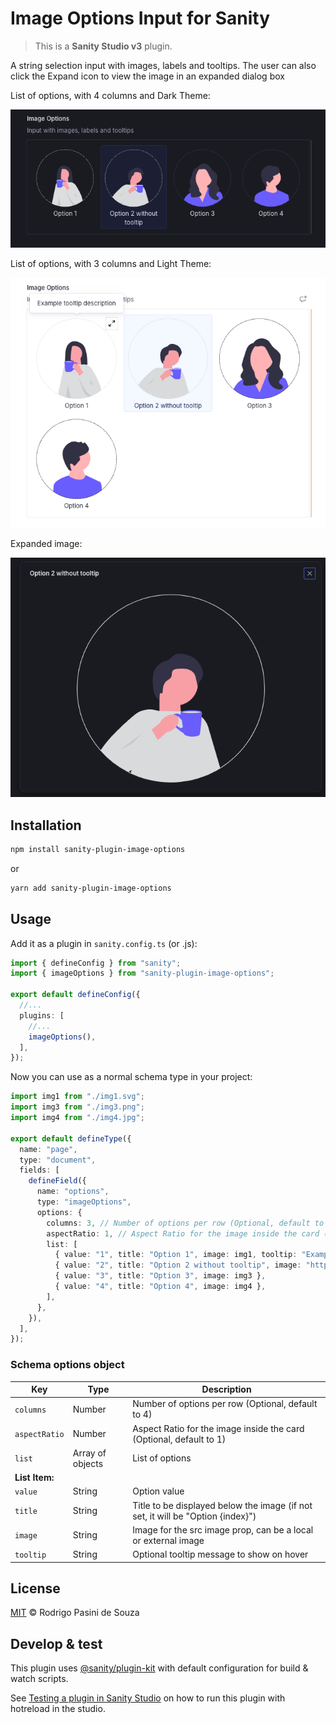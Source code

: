# Image Options Input for Sanity

> This is a **Sanity Studio v3** plugin.

A string selection input with images, labels and tooltips. The user can also click the Expand icon to view the image in an expanded dialog box

List of options, with 4 columns and Dark Theme:

![Example 1](https://github.com/rodrigo4635/sanity-plugin-image-options/blob/main/images/image1.png?raw=true)

List of options, with 3 columns and Light Theme:

![Example 2](https://github.com/rodrigo4635/sanity-plugin-image-options/blob/main/images/image2.png?raw=true)

Expanded image:

![Example 3](https://github.com/rodrigo4635/sanity-plugin-image-options/blob/main/images/image3.png?raw=true)

## Installation

```sh
npm install sanity-plugin-image-options
```

or

```sh
yarn add sanity-plugin-image-options
```

## Usage

Add it as a plugin in `sanity.config.ts` (or .js):

```ts
import { defineConfig } from "sanity";
import { imageOptions } from "sanity-plugin-image-options";

export default defineConfig({
  //...
  plugins: [
    //...
    imageOptions(),
  ],
});
```

Now you can use as a normal schema type in your project:

```ts
import img1 from "./img1.svg";
import img3 from "./img3.png";
import img4 from "./img4.jpg";

export default defineType({
  name: "page",
  type: "document",
  fields: [
    defineField({
      name: "options",
      type: "imageOptions",
      options: {
        columns: 3, // Number of options per row (Optional, default to 4)
        aspectRatio: 1, // Aspect Ratio for the image inside the card (Optional, default to 1)
        list: [
          { value: "1", title: "Option 1", image: img1, tooltip: "Example tooltip message" },
          { value: "2", title: "Option 2 without tooltip", image: "https://.../img2.png" },
          { value: "3", title: "Option 3", image: img3 },
          { value: "4", title: "Option 4", image: img4 },
        ],
      },
    }),
  ],
});
```

### Schema options object

| Key            | Type             | Description                                                                     |
| -------------- | ---------------- | ------------------------------------------------------------------------------- |
| `columns`      | Number           | Number of options per row (Optional, default to 4)                              |
| `aspectRatio`  | Number           | Aspect Ratio for the image inside the card (Optional, default to 1)             |
| `list`         | Array of objects | List of options                                                                 |
| **List Item:** |                  |                                                                                 |
| `value`        | String           | Option value                                                                    |
| `title`        | String           | Title to be displayed below the image (if not set, it will be "Option {index}") |
| `image`        | String           | Image for the src image prop, can be a local or external image                  |
| `tooltip`      | String           | Optional tooltip message to show on hover                                       |

## License

[MIT](LICENSE) © Rodrigo Pasini de Souza

## Develop & test

This plugin uses [@sanity/plugin-kit](https://github.com/sanity-io/plugin-kit)
with default configuration for build & watch scripts.

See [Testing a plugin in Sanity Studio](https://github.com/sanity-io/plugin-kit#testing-a-plugin-in-sanity-studio)
on how to run this plugin with hotreload in the studio.
